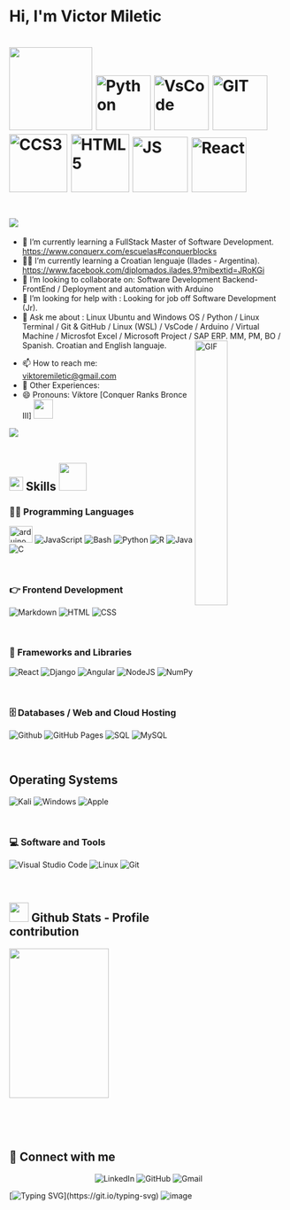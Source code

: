 <h1 align="down">Hi, I'm Victor Miletic<h1 align="left"><img src="https://media.giphy.com/media/WFZvB7VIXBgiz3oDXE/giphy.gif" width="150" height="150" frameBorder="0" class="giphy-embed" allowFullScreen>
<img alt="Python" src="https://i.giphy.com/media/LMt9638dO8dftAjtco/200.webp" width="99">
<img alt="VsCode" src="https://i.giphy.com/media/IdyAQJVN2kVPNUrojM/200.webp" width="99">
<img alt="GIT"   src= "https://i.giphy.com/media/KzJkzjggfGN5Py6nkT/200.webp" width="99">
<img alt="CCS3"  src= "https://github.com/user-attachments/assets/38e65335-3889-45c2-a3ea-7920a1802e90" width="105">
<img alt="HTML5" src= "https://github.com/user-attachments/assets/6e037743-3a82-4c84-a9f8-ac523fc5bbb9" width="105">
<img alt="JS"    src= "https://media3.giphy.com/media/ln7z2eWriiQAllfVcn/200w.webp" width="100">
<img alt="React" src= "https://i.giphy.com/media/eNAsjO55tPbgaor7ma/200w.webp" width="99">
<br>
<h1 align="down"><a href="https://github.com/DenverCoder1/readme-typing-svg"><img src="https://readme-typing-svg.herokuapp.com?font=Time+New+Roman&color=cyan&size=25&left=true&vleft=true&width=800&height=35&lines=Hi!+I'm+Victor+Miletic...;Victor+Miletic+is+a+Information+Systems+Engineering...;Full-Stack+Student+at+ConquerBlocks;Full-Stack+Developer+(JR)...;A+passionate+aspiring+Full-Stack+developer;Aspiring+Information+Security+Systems+Expert...;Self+taught+Arduino....;Croatian+English+and+others+language+student....;Active+Learner+and+Researcher....;A+technology+blockchain+and+Cripto+enthusiast...;Love+to+learn+new+stuffs..."></a>
 </h1>
 
- :school: I’m currently learning a FullStack Master of Software Development. https://www.conquerx.com/escuelas#conquerblocks
- :student: I’m currently learning a Croatian lenguaje (Ilades - Argentina). <html><head><meta http-equiv="Content-Type" content="text/html; charset=UTF-8"/></head><body><a href="https://www.facebook.com/diplomados.ilades.9mibextid=JRoKGi">https://www.facebook.com/diplomados.ilades.9?mibextid=JRoKGi</a></body></html>
- 👯 I’m looking to collaborate on: Software Development Backend-FrontEnd / Deployment and automation with Arduino
- 🤔 I’m looking for help with : Looking for job off  Software Development (Jr).
- 💬 Ask me about : Linux Ubuntu and Windows OS / Python / Linux Terminal / Git & GitHub / Linux (WSL) / VsCode / Arduino / Virtual Machine / Microsfot Excel / Microsoft Project / SAP ERP. MM, PM, BO / Spanish. Croatian and English languaje.
<img align="right" alt="GIF" src="https://github.com/abhisheknaiidu/abhisheknaiidu/blob/master/code.gif?raw=true" width="35%" /> <p width="35%">
- 📫 How to reach me: viktoremiletic@gmail.com
- 🔭 Other Experiences: 
- 😄 Pronouns: Viktore [Conquer Ranks Bronce III] </b><img src="https://media.giphy.com/media/hvRJCLFzcasrR4ia7z/giphy.gif" width="35">
 
<img src="https://user-images.githubusercontent.com/73097560/115834477-dbab4500-a447-11eb-908a-139a6edaec5c.gif"><br><br>

## <img src="https://media2.giphy.com/media/QssGEmpkyEOhBCb7e1/giphy.gif?cid=ecf05e47a0n3gi1bfqntqmob8g9aid1oyj2wr3ds3mg700bl&rid=giphy.gif" width ="25"> <b> Skills</b> <picture><img src = "https://github.com/7oSkaaa/7oSkaaa/blob/main/Images/about_me.gif?raw=true" width = 50px></picture>
  
### 👨‍💻 Programming Languages
<p>
	<img height="30" width="42" alt="arduino logo" src="https://cdn.jsdelivr.net/gh/devicons/devicon/icons/arduino/arduino-original.svg">
	<img alt="JavaScript" src="https://img.shields.io/badge/JavaScript%20-%23F7DF1E.svg?logo=javascript&logoColor=black">
	<img alt="Bash" src="https://img.shields.io/badge/-Bash-4EAA25?style=flat-square&logo=gnu-bash&logoColor=white">
	<img alt="Python" src="https://img.shields.io/badge/Python%20-%2314354C.svg?logo=python&logoColor=white">
	<img alt="R" src="https://img.shields.io/badge/-R-276DC3?style=flat-square&logo=r&logoColor=white">
	<img alt="Java" src="https://img.shields.io/badge/Java-007396.svg?logo=java&logoColor=white">
	<img alt="C" src="https://img.shields.io/badge/C%20-%232370ED.svg?logo=c&logoColor=white">
<p>
<br>

### 👉 Frontend Development
<p> 
	<img alt="Markdown" src="https://img.shields.io/badge/Markdown-%23000000.svg?logo=markdown&logoColor=white">
	<img alt="HTML" src="https://img.shields.io/badge/HTML5%20-%23E34F26.svg?logo=html5&logoColor=white">
	<img alt="CSS" src="https://img.shields.io/badge/CSS%20-%231572B6.svg?logo=css3&logoColor=white">
</p>
<br>

### 🧰 Frameworks and Libraries
<p>
	<img alt="React" src="https://img.shields.io/badge/React*-%2320232a.svg?&logo=react&logoColor=%2361DAFB&style=flat"> 
	<img alt="Django" src="https://img.shields.io/badge/Django-%23092E20.svg?&logo=django&logoColor=white&style=flat">
	<img alt="Angular" src="https://img.shields.io/badge/Angular%20-%23D00000.svg?logo=Angular&logoColor=white">
	<img alt="NodeJS" src="https://img.shields.io/badge/Node.js%20-%2343853D.svg?logo=node.js&logoColor=white">
	<img alt="NumPy" src="https://img.shields.io/badge/Numpy%20-%23013243.svg?logo=numpy&logoColor=white">
</p>
<br>

### 🗄️ Databases / Web and Cloud Hosting
<p>
	<img alt="Github" src="https://img.shields.io/badge/GitHub-%2312100E.svg?&style=flat-square&logo=Github&logoColor=white">
	<img alt="GitHub Pages" src="https://img.shields.io/badge/GitHub%20Pages-%23327FC7.svg?logo=github&logoColor=white">
	<img alt="SQL" src="https://custom-icon-badges.herokuapp.com/badge/SQL-025E8C.svg?logo=database&logoColor=white">
 	<img alt="MySQL" src="https://img.shields.io/badge/MySQL-%2300f.svg?style=flat&llogo=mysql&logoColor=white">
</p>
<br>

## Operating Systems
<p>
	<img alt="Kali" src="https://img.shields.io/badge/Kali_Linux-557C94?logo=kali-linux&logoColor=white">
	<img alt="Windows" src="https://img.shields.io/badge/Windows-0078D6?logo=windows&logoColor=white">
	<img alt="Apple" src="https://img.shields.io/badge/mac%20os-000000?logo=apple&logoColor=white">
<p>  
<br>
  
### 💻 Software and Tools
<p>
	<img alt="Visual Studio Code" src="https://img.shields.io/badge/Visual%20Studio%20Code-0078d7.svg?logo=visual-studio-code&logoColor=white">
	<img alt="Linux" src="https://img.shields.io/badge/Linux-FCC624?style=flat&logo=linux&logoColor=black">
	<img alt="Git" src="https://img.shields.io/badge/Git%20-%23F05033.svg?logo=git&logoColor=white">
</p>
</br>

## <img src="https://media.giphy.com/media/iY8CRBdQXODJSCERIr/giphy.gif" width="35"><b> Github Stats - Profile contribution</b>

<p align="left">
  <img align="center" src="https://media.giphy.com/media/l3fQsvbfwo3rJcmwo/giphy.gif" height="270px" width="180px">
</p></div>
<br>

<br>
<br>

## 🤝 Connect with me
<p align="center">
	<img alt="LinkedIn" src="https://img.shields.io/badge/linkedin-%230A66C2.svg?style=plastic&logo=linkedin&logoColor=white">
	<img alt="GitHub" src="https://img.shields.io/badge/github-%23181717.svg?style=plastic&logo=github&logoColor=white">
	<img alt="Gmail" src="https://img.shields.io/badge/gmail-%23EA4335.svg?style=plastic&logo=gmail&logoColor=white">
</p>

  [![Typing SVG](https://readme-typing-svg.herokuapp.com?font=Ubuntu&color=%230EAA20&vCenter=true&lines=Thanks+for+visiting!+You're+welcome!)](https://git.io/typing-svg)
  ![image](https://github.com/user-attachments/assets/b2e8550b-5f63-4306-abd1-7bda40e540b2)                                                
